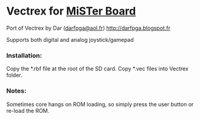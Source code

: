 # Vectrex for [MiSTer Board](https://github.com/MiSTer-devel/Main_MiSTer/wiki)

Port of Vectrex by Dar (darfpga@aol.fr) http://darfpga.blogspot.fr

Supports both digital and analog joystick/gamepad

### Installation:
Copy the *.rbf file at the root of the SD card. Copy *.vec files into Vectrex folder.


### Notes:
Sometimes core hangs on ROM loading, so simply press the user button or re-load the ROM.
